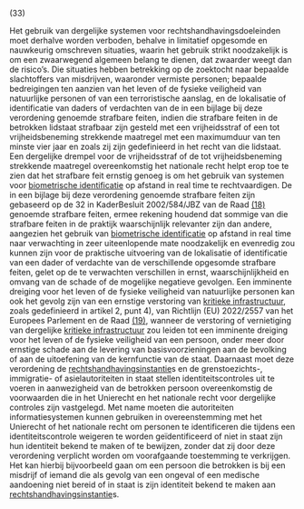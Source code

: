 (33)

Het gebruik van dergelijke systemen voor rechtshandhavingsdoeleinden moet derhalve worden verboden, behalve in limitatief opgesomde en nauwkeurig omschreven situaties, waarin het gebruik strikt noodzakelijk is om een zwaarwegend algemeen belang te dienen, dat zwaarder weegt dan de risico’s. Die situaties hebben betrekking op de zoektocht naar bepaalde slachtoffers van misdrijven, waaronder vermiste personen; bepaalde bedreigingen ten aanzien van het leven of de fysieke veiligheid van natuurlijke personen of van een terroristische aanslag, en de lokalisatie of identificatie van daders of verdachten van de in een bijlage bij deze verordening genoemde strafbare feiten, indien die strafbare feiten in de betrokken lidstaat strafbaar zijn gesteld met een vrijheidsstraf of een tot vrijheidsbeneming strekkende maatregel met een maximumduur van ten minste vier jaar en zoals zij zijn gedefinieerd in het recht van die lidstaat. Een dergelijke drempel voor de vrijheidsstraf of de tot vrijheidsbeneming strekkende maatregel overeenkomstig het nationale recht helpt erop toe te zien dat het strafbare feit ernstig genoeg is om het gebruik van systemen voor [biometrische identificatie](a3.md#^bioid) op afstand in real time te rechtvaardigen. De in een bijlage bij deze verordening genoemde strafbare feiten zijn gebaseerd op de 32 in KaderBesluit 2002/584/JBZ van de Raad [(18)](#ntr18-L_202401689NL.000101-E0018) genoemde strafbare feiten, ermee rekening houdend dat sommige van die strafbare feiten in de praktijk waarschijnlijk relevanter zijn dan andere, aangezien het gebruik van [biometrische identificatie](a3.md#^bioid) op afstand in real time naar verwachting in zeer uiteenlopende mate noodzakelijk en evenredig zou kunnen zijn voor de praktische uitvoering van de lokalisatie of identificatie van een dader of verdachte van de verschillende opgesomde strafbare feiten, gelet op de te verwachten verschillen in ernst, waarschijnlijkheid en omvang van de schade of de mogelijke negatieve gevolgen. Een imminente dreiging voor het leven of de fysieke veiligheid van natuurlijke personen kan ook het gevolg zijn van een ernstige verstoring van [kritieke infrastructuur](a3.md#^kritin), zoals gedefinieerd in artikel 2, punt 4), van Richtlijn (EU) 2022/2557 van het Europees Parlement en de Raad [(19)](#ntr19-L_202401689NL.000101-E0019), wanneer de verstoring of vernietiging van dergelijke [kritieke infrastructuur](a3.md#^kritin) zou leiden tot een imminente dreiging voor het leven of de fysieke veiligheid van een persoon, onder meer door ernstige schade aan de levering van basisvoorzieningen aan de bevolking of aan de uitoefening van de kernfunctie van de staat. Daarnaast moet deze verordening de [rechtshandhavingsinstantie](a3.md#^rhi)s en de grenstoezichts-, immigratie- of asielautoriteiten in staat stellen identiteitscontroles uit te voeren in aanwezigheid van de betrokken persoon overeenkomstig de voorwaarden die in het Unierecht en het nationale recht voor dergelijke controles zijn vastgelegd. Met name moeten die autoriteiten informatiesystemen kunnen gebruiken in overeenstemming met het Unierecht of het nationale recht om personen te identificeren die tijdens een identiteitscontrole weigeren te worden geïdentificeerd of niet in staat zijn hun identiteit bekend te maken of te bewijzen, zonder dat zij door deze verordening verplicht worden om voorafgaande toestemming te verkrijgen. Het kan hierbij bijvoorbeeld gaan om een persoon die betrokken is bij een misdrijf of iemand die als gevolg van een ongeval of een medische aandoening niet bereid of in staat is zijn identiteit bekend te maken aan [rechtshandhavingsinstantie](a3.md#^rhi)s.